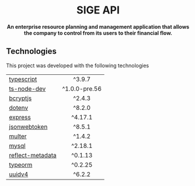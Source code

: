 <h1 align="center">
    SIGE API 
</h1>

<h4 align="center">
    An enterprise resource planning and management application that allows the company to control from its users to their financial flow.
</h4>

## Technologies

This project was developed with the following technologies

|                                                                                                  |          |
| ------------------------------------------------------------------------------------------------ | :------: | 
| [typescript](https://https://www.typescriptlang.org/)                       | ^3.9.7 |
| [ts-node-dev](https://www.npmjs.com/package/ts-node-dev)                    | ^1.0.0-pre.56 | 
| [bcryptjs](https://www.npmjs.com/package/bcrypt)                            | ^2.4.3 |
| [dotenv](https://www.npmjs.com/package/dotenv)                              | ^8.2.0 |
| [express](https://expressjs.com/pt-br/)                                     | ^4.17.1 |
| [jsonwebtoken](https://jwt.io/)                                             | ^8.5.1 |
| [multer](https://github.com/expressjs/multer)                               | ^1.4.2 |
| [mysql](https://www.mysql.com/)                                             | ^2.18.1 |
| [reflect-metadata](https://github.com/rbuckton/reflect-metadata)            | ^0.1.13 |
| [typeorm](https://typeorm.io/)                                              | ^0.2.25 |
| [uuidv4](https://www.npmjs.com/package/uuid)                                | ^6.2.2 |
